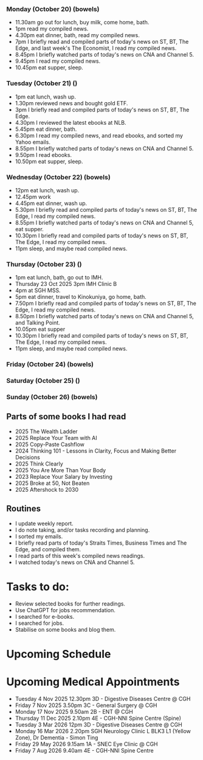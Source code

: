 ### Monday (October 20) (bowels)
- 11.30am go out for lunch, buy milk, come home, bath.
- 1pm read my compiled news.
- 4.30pm eat dinner, bath, read my compiled news.
- 7pm I briefly read and compiled parts of today's news on ST, BT, The Edge, and last week's The Economist, I read my compiled news.
- 8.45pm I briefly watched parts of today's news on CNA and Channel 5.
- 9.45pm I read my compiled news.
- 10.45pm eat supper, sleep.

### Tuesday (October 21) ()
- 1pm eat lunch, wash up.
- 1.30pm reviewed news and bought gold ETF.
- 3pm I briefly read and compiled parts of today's news on ST, BT, The Edge.
- 4.30pm I reviewed the latest ebooks at NLB.
- 5.45pm eat dinner, bath.
- 6.30pm I read my compiled news, and read ebooks, and sorted my Yahoo emails.
- 8.55pm I briefly watched parts of today's news on CNA and Channel 5.
- 9.50pm I read ebooks.
- 10.50pm eat supper, sleep.

### Wednesday (October 22) (bowels)
- 12pm eat lunch, wash up.
- 12.45pm work
- 4.45pm eat dinner, wash up.
- 5.30pm I briefly read and compiled parts of today's news on ST, BT, The Edge, I read my compiled news.
- 8.55pm I briefly watched parts of today's news on CNA and Channel 5, eat supper.
- 10.30pm I briefly read and compiled parts of today's news on ST, BT, The Edge, I read my compiled news.
- 11pm sleep, and maybe read compiled news.

### Thursday (October 23) ()
- 1pm eat lunch, bath, go out to IMH.
- Thursday 23 Oct 2025 3pm IMH Clinic B
- 4pm at SGH MSS.
- 5pm eat dinner, travel to Kinokuniya, go home, bath.
- 7.50pm I briefly read and compiled parts of today's news on ST, BT, The Edge, I read my compiled news.
- 8.50pm I briefly watched parts of today's news on CNA and Channel 5, and Talking Point.
- 10.05pm eat supper
- 10.30pm I briefly read and compiled parts of today's news on ST, BT, The Edge, I read my compiled news.
- 11pm sleep, and maybe read compiled news.

### Friday (October 24) (bowels)


### Saturday (October 25) ()


### Sunday (October 26) (bowels)




## Parts of some books I had read
- 2025 The Wealth Ladder
- 2025 Replace Your Team with AI
- 2025 Copy-Paste Cashflow
- 2024 Thinking 101 - Lessons in Clarity, Focus and Making Better Decisions
- 2025 Think Clearly
- 2025 You Are More Than Your Body
- 2023 Replace Your Salary by Investing
- 2025 Broke at 50, Not Beaten
- 2025 Aftershock to 2030

## Routines
- I update weekly report.
- I do note taking, and/or tasks recording and planning.
- I sorted my emails.
- I briefly read parts of today's Straits Times, Business Times and The Edge, and compiled them.
- I read parts of this week's compiled news readings.
- I watched today's news on CNA and Channel 5.

# Tasks to do:
- Review selected books for further readings.
- Use ChatGPT for jobs recommendation.
- I searched for e-books.
- I searched for jobs.
- Stabilise on some books and blog them.

# Upcoming Schedule

# Upcoming Medical Appointments
- Tuesday 4 Nov 2025 12.30pm 3D - Digestive Diseases Centre @ CGH
- Friday 7 Nov 2025 3.50pm 3C - General Surgery @ CGH
- Monday 17 Nov 2025 9.50am 2B - ENT @ CGH
- Thursday 11 Dec 2025 2.10pm 4E - CGH-NNI Spine Centre (Spine)
- Tuesday 3 Mar 2026 12pm 3D - Digestive Diseases Centre @ CGH
- Monday 16 Mar 2026 2.20pm SGH Neurology Clinic L BLK3 L1 (Yellow Zone), Dr Dementia - Simon Ting
- Friday 29 May 2026 9.15am 1A - SNEC Eye Clinic @ CGH
- Friday 7 Aug 2026 9.40am 4E - CGH-NNI Spine Centre
